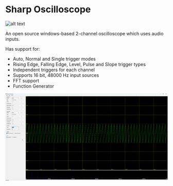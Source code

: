 # Sharp Oscilloscope 
![alt text](https://github.com/mmcc1/SharpOscilloscope/blob/master/SharpOscilloscope_w.ico?raw=true) 
 
An open source windows-based 2-channel oscilloscope which uses audio inputs. 

Has support for: 
- Auto, Normal and Single trigger modes 
- Rising Edge, Falling Edge, Level, Pulse and Slope trigger types 
- Independent triggers for each channel
- Supports 16 bit, 48000 Hz input sources
- FFT support
- Function Generator

![alt text](https://github.com/mmcc1/SharpOscilloscope/blob/master/UI3.jpg?raw=true)
